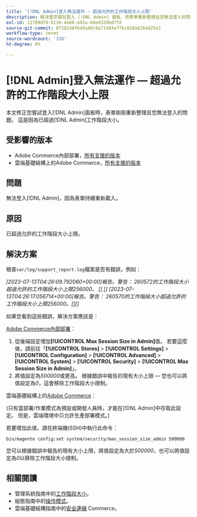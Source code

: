 ```yaml
---
title: '[!DNL Admin]登入無法運作 — 超過允許的工作階段大小上限'
description: 解決當您嘗試登入 [!DNL Admin] 面板，而表單重新整理且您無法登入的問題。
exl-id: 12789df0-6130-4e60-a92a-68ed329bd7fd
source-git-commit: 8718148f6d9a40c9a71484a7fbc818a626e825e1
workflow-type: tm+mt
source-wordcount: '318'
ht-degree: 0%

---
```


# [!DNL Admin]登入無法運作 — 超過允許的工作階段大小上限

本文修正您嘗試登入[!DNL Admin]面板時，表單剛剛重新整理且您無法登入的問題。 這是因為已超過[!DNL Admin]工作階段大小。

## 受影響的版本

* Adobe Commerce內部部署，[所有支援的版本](https://www.adobe.com/content/dam/cc/en/legal/terms/enterprise/pdfs/Adobe-Commerce-Software-Lifecycle-Policy.pdf)
* 雲端基礎結構上的Adobe Commerce，[所有支援的版本](https://www.adobe.com/content/dam/cc/en/legal/terms/enterprise/pdfs/Adobe-Commerce-Software-Lifecycle-Policy.pdf)

## 問題

無法登入[!DNL Admin]，因為表單持續重新載入。

## 原因

已超過允許的工作階段大小上限。

## 解決方案

檢查`var/log/support_report.log`檔案是否有錯誤，例如：

*[2023-07-13T04:26:09.792060+00:00]報告。警告： 260572的工作階段大小超過允許的工作階段大小上限256000。 [] []
[2023-07-13T04:26:17.056714+00:00]報告。警告： 260570的工作階段大小超過允許的工作階段大小上限256000。[][]*

如果您看到這些錯誤，解決方案應該是：

<u>Adobe Commerce內部部署</u>：
1. 從後端設定增加&#x200B;**[!UICONTROL Max Session Size in Admin]**&#x200B;值。 若要這麼做，請前往「**[!UICONTROL Stores]** > **[!UICONTROL Settings]** > **[!UICONTROL Configuration]** > **[!UICONTROL Advanced]** > **[!UICONTROL System]** > **[!UICONTROL Security]** > **[!UICONTROL Max Session Size in Admin]**」。
1. 將值設定為&#x200B;*500000*&#x200B;或更高。 根據錯誤中報告的現有大小上限 — 您也可以將值設定為&#x200B;*0*，這會移除工作階段大小限制。

雲端基礎結構上的<u>Adobe Commerce</u>：

(只有當部署/作業模式為預設或開發人員時，才能在[!DNL Admin]中存取此設定。 但是，雲端環境中只允許生產部署模式。)

若要增加此值，請在終端機(SSH)中執行此命令：

```ssh
bin/magento config:set system/security/max_session_size_admin 500000
```

您可以根據錯誤中報告的現有大小上限，將值設定為大於&#x200B;*500000*，也可以將值設定為&#x200B;*0*&#x200B;以移除工作階段大小限制。

## 相關閱讀

* 管理系統指南中的[工作階段大小](https://experienceleague.adobe.com/en/docs/commerce-admin/systems/security/security-session-management#admin-sessions)。
* 組態指南中的[操作模式](https://experienceleague.adobe.com/en/docs/commerce-operations/configuration-guide/cli/set-mode)。
* 雲端基礎結構指南中的[安全連線](https://experienceleague.adobe.com/en/docs/commerce-cloud-service/user-guide/develop/secure-connections) Commerce。
